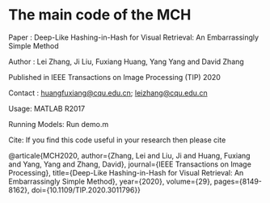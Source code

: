 # The main code of the MCH
Paper : Deep-Like Hashing-in-Hash for Visual Retrieval: An Embarrassingly Simple Method

Author : Lei Zhang, Ji Liu, Fuxiang Huang, Yang Yang and David Zhang

Published in IEEE Transactions on Image Processing (TIP) 2020

Contact : huangfuxiang@cqu.edu.cn; leizhang@cqu.edu.cn 


Usage:  MATLAB R2017

Running Models:  Run demo.m

Cite: If you find this code useful in your research then please cite


@articale{MCH2020,
  author={Zhang, Lei and Liu, Ji and Huang, Fuxiang and Yang, Yang and Zhang, David},
  journal={IEEE Transactions on Image Processing}, 
  title={Deep-Like Hashing-in-Hash for Visual Retrieval: An Embarrassingly Simple Method}, 
  year={2020},
  volume={29},
  pages={8149-8162},
  doi={10.1109/TIP.2020.3011796}}